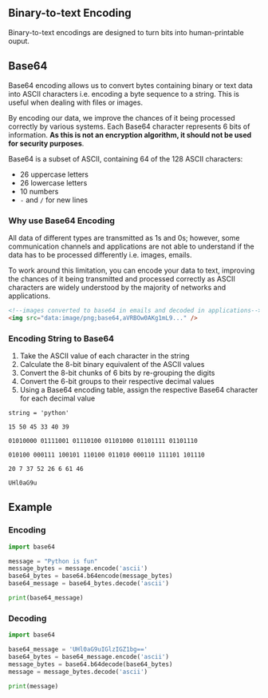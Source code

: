 ## Binary-to-text Encoding

Binary-to-text encodings are designed to turn bits into human-printable ouput.

## Base64

Base64 encoding allows us to convert bytes containing binary or text data into ASCII characters i.e. encoding a byte sequence to a string. This is useful when dealing with files or images.

By encoding our data, we improve the chances of it being processed correctly by various systems. Each Base64 character represents 6 bits of information. **As this is not an encryption algorithm, it should not be used for security purposes**.

Base64 is a subset of ASCII, containing 64 of the 128 ASCII characters:

- 26 uppercase letters
- 26 lowercase letters
- 10 numbers
- `-` and `/` for new lines

### Why use Base64 Encoding

All data of different types are transmitted as 1s and 0s; however, some communication channels and applications are not able to understand if the data has to be processed differently i.e. images, emails.

To work around this limitation, you can encode your data to text, improving the chances of it being transmitted and processed correctly as ASCII characters are widely understood by the majority of networks and applications.

```html
<!--images converted to base64 in emails and decoded in applications-->
<img src="data:image/png;base64,aVRBOw0AKg1mL9..." />
```

### Encoding String to Base64

1. Take the ASCII value of each character in the string
2. Calculate the 8-bit binary equivalent of the ASCII values
3. Convert the 8-bit chunks of 6 bits by re-grouping the digits
4. Convert the 6-bit groups to their respective decimal values
5. Using a Base64 encoding table, assign the respective Base64 character for each decimal value

```
string = 'python'

15 50 45 33 40 39

01010000 01111001 01110100 01101000 01101111 01101110

010100 000111 100101 110100 011010 000110 111101 101110

20 7 37 52 26 6 61 46

UHl0aG9u
```

## Example

### Encoding

```py
import base64

message = "Python is fun"
message_bytes = message.encode('ascii')
base64_bytes = base64.b64encode(message_bytes)
base64_message = base64_bytes.decode('ascii')

print(base64_message)
```

### Decoding

```py
import base64

base64_message = 'UHl0aG9uIGlzIGZ1bg=='
base64_bytes = base64_message.encode('ascii')
message_bytes = base64.b64decode(base64_bytes)
message = message_bytes.decode('ascii')

print(message)
```
